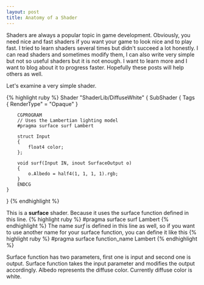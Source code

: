 ```yaml
---
layout: post
title: Anatomy of a Shader
---
```

Shaders are always a popular topic in game development. Obviously, you need nice and fast shaders if you want your game to look nice and to play fast.
I tried to learn shaders several times but didn't succeed a lot honestly. I can read shaders and sometimes modify them, I can also write very simple but not so useful shaders but it is not enough. I want to learn more and I want to blog about it to progress faster. Hopefully these posts will help others as well.

Let's examine a very simple shader.

{% highlight ruby %}
Shader "ShaderLib/DiffuseWhite"
{
    SubShader
    {
        Tags
        {
            RenderType" = "Opaque"
        }
        
        CGPROGRAM
        // Uses the Lambertian lighting model
        #pragma surface surf Lambert
        
        struct Input
        {
            float4 color;
        };
        
        void surf(Input IN, inout SurfaceOutput o)
        {
            o.Albedo = half4(1, 1, 1, 1).rgb;
        }
        ENDCG
    }
}
{% endhighlight %}

This is a **surface** shader. Because it uses the surface function defined in this line.
{% highlight ruby %}
#pragma surface surf Lambert
{% endhighlight %}
The name _surf_ is defined in this line as well, so if you want to use another name for your surface function, you can define it like this
{% highlight ruby %}
#pragma surface function_name Lambert
{% endhighlight %}

Surface function has two parameters, first one is input and second one is output. Surface function takes the input parameter and modifies the output accordingly. Albedo represents the diffuse color. Currently diffuse color is white.
